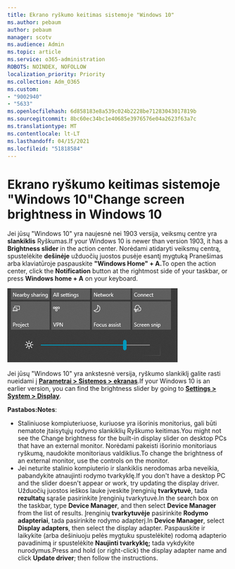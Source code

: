 ```yaml
---
title: Ekrano ryškumo keitimas sistemoje "Windows 10"
ms.author: pebaum
author: pebaum
manager: scotv
ms.audience: Admin
ms.topic: article
ms.service: o365-administration
ROBOTS: NOINDEX, NOFOLLOW
localization_priority: Priority
ms.collection: Adm_O365
ms.custom:
- "9002940"
- "5633"
ms.openlocfilehash: 6d858183e8a539c024b2228be71283043017819b
ms.sourcegitcommit: 8bc60ec34bc1e40685e3976576e04a2623f63a7c
ms.translationtype: MT
ms.contentlocale: lt-LT
ms.lasthandoff: 04/15/2021
ms.locfileid: "51818584"
---
```

# <a name="change-screen-brightness-in-windows-10"></a><span data-ttu-id="47249-102">Ekrano ryškumo keitimas sistemoje "Windows 10"</span><span class="sxs-lookup"><span data-stu-id="47249-102">Change screen brightness in Windows 10</span></span>

<span data-ttu-id="47249-103">Jei jūsų "Windows 10" yra naujesnė nei 1903 versija, veiksmų centre yra **slankiklis** Ryškumas.</span><span class="sxs-lookup"><span data-stu-id="47249-103">If your Windows 10 is newer than version 1903, it has a **Brightness slider** in the action center.</span></span> <span data-ttu-id="47249-104">Norėdami atidaryti veiksmų centrą, spustelėkite **dešinėje** užduočių juostos pusėje esantį mygtuką Pranešimas arba klaviatūroje paspauskite **"Windows Home" + A.**</span><span class="sxs-lookup"><span data-stu-id="47249-104">To open the action center, click the **Notification** button at the rightmost side of your taskbar, or press **Windows home + A** on your keyboard.</span></span>

![Ryškumo slankiklis](media/brightness-slider.png)

<span data-ttu-id="47249-106">Jei jūsų "Windows 10" yra ankstesnė versija, ryškumo slankiklį galite rasti nueidami į **[Parametrai > Sistemos > ekranas](ms-settings:display?activationSource=GetHelp)**.</span><span class="sxs-lookup"><span data-stu-id="47249-106">If your Windows 10 is an earlier version, you can find the brightness slider by going to **[Settings > System > Display](ms-settings:display?activationSource=GetHelp)**.</span></span>

<span data-ttu-id="47249-107">**Pastabos:**</span><span class="sxs-lookup"><span data-stu-id="47249-107">**Notes**:</span></span>

- <span data-ttu-id="47249-108">Staliniuose kompiuteriuose, kuriuose yra išorinis monitorius, gali būti nematote įtaisytųjų rodymo slankiklių Ryškumo keitimas.</span><span class="sxs-lookup"><span data-stu-id="47249-108">You might not see the Change brightness for the built-in display slider on desktop PCs that have an external monitor.</span></span> <span data-ttu-id="47249-109">Norėdami pakeisti išorinio monitoriaus ryškumą, naudokite monitoriaus valdiklius.</span><span class="sxs-lookup"><span data-stu-id="47249-109">To change the brightness of an external monitor, use the controls on the monitor.</span></span>
- <span data-ttu-id="47249-110">Jei neturite stalinio kompiuterio ir slankiklis nerodomas arba neveikia, pabandykite atnaujinti rodymo tvarkyklę.</span><span class="sxs-lookup"><span data-stu-id="47249-110">If you don't have a desktop PC and the slider doesn't appear or work, try updating the display driver.</span></span> <span data-ttu-id="47249-111">Užduočių juostos ieškos lauke įveskite Įrenginių **tvarkytuvė**, tada **rezultatų** sąraše pasirinkite Įrenginių tvarkytuvė.</span><span class="sxs-lookup"><span data-stu-id="47249-111">In the search box on the taskbar, type **Device Manager**, and then select **Device Manager** from the list of results.</span></span> <span data-ttu-id="47249-112">Įrenginių **tvarkytuvėje** pasirinkite **Rodymo adapteriai**, tada pasirinkite rodymo adapterį.</span><span class="sxs-lookup"><span data-stu-id="47249-112">In **Device Manager**, select **Display adapters**, then select the display adapter.</span></span> <span data-ttu-id="47249-113">Paspauskite ir laikykite (arba dešiniuoju pelės mygtuku spustelėkite) rodomą adapterio pavadinimą ir spustelėkite **Naujinti tvarkyklę;** tada vykdykite nurodymus.</span><span class="sxs-lookup"><span data-stu-id="47249-113">Press and hold (or right-click) the display adapter name and click **Update driver**; then follow the instructions.</span></span>
